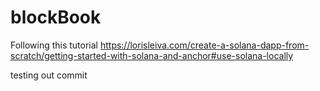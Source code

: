 # blockBook
Following this tutorial
https://lorisleiva.com/create-a-solana-dapp-from-scratch/getting-started-with-solana-and-anchor#use-solana-locally

testing out commit
